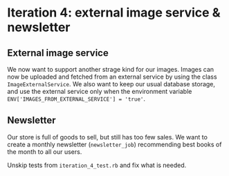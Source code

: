 # Iteration 4: external image service & newsletter

## External image service

We now want to support another strage kind for our images. Images can now be uploaded and fetched from an
external service by using the class `ImageExternalService`.
We also want to keep our usual database storage, and use the external service only when the environment variable
`ENV['IMAGES_FROM_EXTERNAL_SERVICE'] = 'true'`.

## Newsletter

Our store is full of goods to sell, but still has too few sales.
We want to create a monthly newsletter (`newsletter_job`) recommending best books of the month to all our users.

Unskip tests from `iteration_4_test.rb` and fix what is needed.
